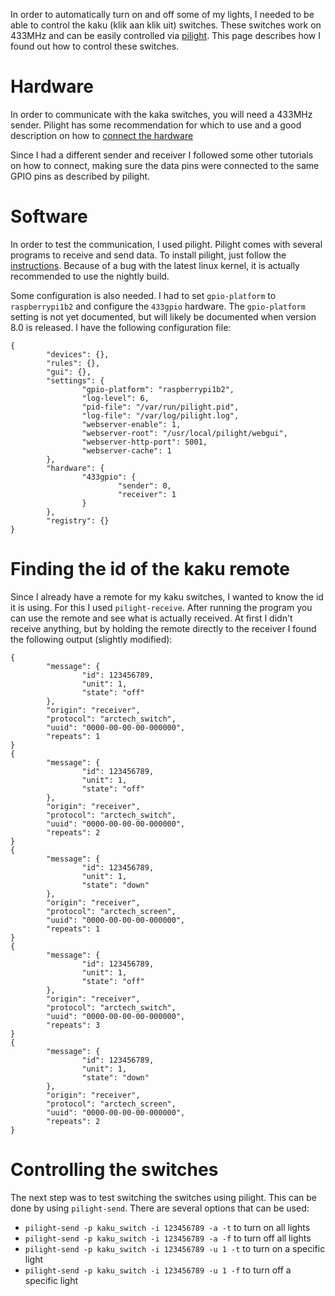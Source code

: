In order to automatically turn on and off some of my lights, I needed to be able to control the kaku (klik aan klik uit) switches.
These switches work on 433MHz and can be easily controlled via [pilight](https://pilight.org). This page describes how I found out how to control these switches.

# Hardware
In order to communicate with the kaka switches, you will need a 433MHz sender. Pilight has some recommendation for which to use and a good description on how to [connect the hardware](http://manual.pilight.org/electronics/wiring.html)

Since I had a different sender and receiver I followed some other tutorials on how to connect, making sure the data pins were connected to the same GPIO pins as described by pilight.

# Software
In order to test the communication, I used pilight. Pilight comes with several programs to receive and send data. To install pilight, just follow the [instructions](http://manual.pilight.org/installation.html#linux-debian-based).
Because of a bug with the latest linux kernel, it is actually recommended to use the nightly build.

Some configuration is also needed. I had to set `gpio-platform` to `raspberrypi1b2` and configure the `433gpio` hardware. The `gpio-platform` setting is not yet documented, but will likely be documented when version 8.0 is released.
I have the following configuration file:
```
{
        "devices": {},
        "rules": {},
        "gui": {},
        "settings": {
                "gpio-platform": "raspberrypi1b2",
                "log-level": 6,
                "pid-file": "/var/run/pilight.pid",
                "log-file": "/var/log/pilight.log",
                "webserver-enable": 1,
                "webserver-root": "/usr/local/pilight/webgui",
                "webserver-http-port": 5001,
                "webserver-cache": 1
        },
        "hardware": {
                "433gpio": {
                        "sender": 0,
                        "receiver": 1
                }
        },
        "registry": {}
}
```

# Finding the id of the kaku remote
Since I already have a remote for my kaku switches, I wanted to know the id it is using. For this I used `pilight-receive`.
After running the program you can use the remote and see what is actually received. At first I didn't receive anything,
but by holding the remote directly to the receiver I found the following output (slightly modified):

```
{
        "message": {
                "id": 123456789,
                "unit": 1,
                "state": "off"
        },
        "origin": "receiver",
        "protocol": "arctech_switch",
        "uuid": "0000-00-00-00-000000",
        "repeats": 1
}
{
        "message": {
                "id": 123456789,
                "unit": 1,
                "state": "off"
        },
        "origin": "receiver",
        "protocol": "arctech_switch",
        "uuid": "0000-00-00-00-000000",
        "repeats": 2
}
{
        "message": {
                "id": 123456789,
                "unit": 1,
                "state": "down"
        },
        "origin": "receiver",
        "protocol": "arctech_screen",
        "uuid": "0000-00-00-00-000000",
        "repeats": 1
}
{
        "message": {
                "id": 123456789,
                "unit": 1,
                "state": "off"
        },
        "origin": "receiver",
        "protocol": "arctech_switch",
        "uuid": "0000-00-00-00-000000",
        "repeats": 3
}
{
        "message": {
                "id": 123456789,
                "unit": 1,
                "state": "down"
        },
        "origin": "receiver",
        "protocol": "arctech_screen",
        "uuid": "0000-00-00-00-000000",
        "repeats": 2
}
```

# Controlling the switches
The next step was to test switching the switches using pilight. This can be done by using `pilight-send`. There are several options that can be used:
 - `pilight-send -p kaku_switch -i 123456789 -a -t` to turn on all lights
 - `pilight-send -p kaku_switch -i 123456789 -a -f` to turn off all lights
 - `pilight-send -p kaku_switch -i 123456789 -u 1 -t` to turn on a specific light
 - `pilight-send -p kaku_switch -i 123456789 -u 1 -f` to turn off a specific light
